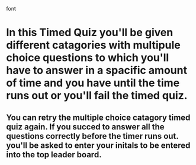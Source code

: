 font
<h1>In this Timed Quiz you'll be given different catagories with multipule choice questions to which you'll have to answer in a spacific amount of time and you have until the time runs out or you'll fail the timed quiz.</h1>
<h2>You can retry the multiple choice catagory timed quiz again. If you succed to answer all the questions correctly before the timer runs out. you'll be asked to enter your initals to be entered into the top leader board.</h2>
